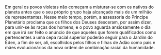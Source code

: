 ﻿Em geral os povos violetas não começam a misturar-se com os nativos do planeta antes que o seu próprio grupo haja alcançado mais de um milhão de representantes. Nesse meio tempo, porém, a assessoria do Príncipe Planetário proclama que os filhos dos Deuses desceram, por assim dizer, para unir-se às raças dos homens; e o povo aguarda ansiosamente o dia em que irá ser feito o anúncio de que aqueles que forem qualificados como pertencentes a uma cepa racial superior poderão seguir para o Jardim do Éden, a fim de ser, ali, escolhidos pelos filhos e filhas de Adão como pais e mães evolucionários da nova ordem de combinação racial da humanidade.